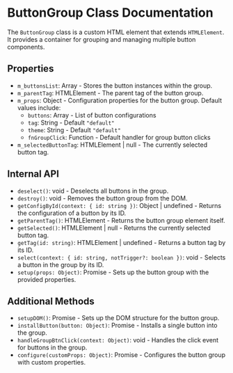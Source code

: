 # ButtonGroup Class Documentation

The `ButtonGroup` class is a custom HTML element that extends `HTMLElement`. It provides a container for grouping and managing multiple button components.

## Properties

- `m_buttonsList`: Array - Stores the button instances within the group.
- `m_parentTag`: HTMLElement - The parent tag of the button group.
- `m_props`: Object - Configuration properties for the button group. Default values include:
  - `buttons`: Array - List of button configurations
  - `tag`: String - Default `"default"`
  - `theme`: String - Default `"default"`
  - `fnGroupClick`: Function - Default handler for group button clicks
- `m_selectedButtonTag`: HTMLElement | null - The currently selected button tag.

## Internal API

- `deselect()`: void - Deselects all buttons in the group.
- `destroy()`: void - Removes the button group from the DOM.
- `getConfigById(context: { id: string })`: Object | undefined - Returns the configuration of a button by its ID.
- `getParentTag()`: HTMLElement - Returns the button group element itself.
- `getSelected()`: HTMLElement | null - Returns the currently selected button tag.
- `getTag(id: string)`: HTMLElement | undefined - Returns a button tag by its ID.
- `select(context: { id: string, notTrigger?: boolean })`: void - Selects a button in the group by its ID.
- `setup(props: Object)`: Promise<void> - Sets up the button group with the provided properties.

## Additional Methods

- `setupDOM()`: Promise<void> - Sets up the DOM structure for the button group.
- `installButton(button: Object)`: Promise<void> - Installs a single button into the group.
- `handleGroupBtnClick(context: Object)`: void - Handles the click event for buttons in the group.
- `configure(customProps: Object)`: Promise<void> - Configures the button group with custom properties.